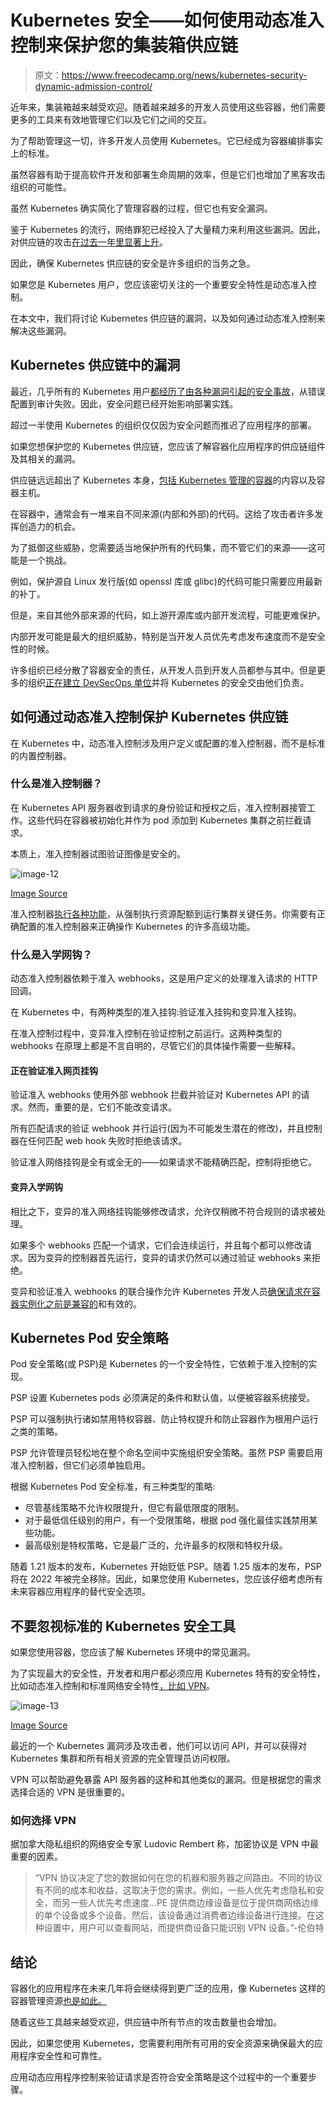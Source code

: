 # Kubernetes 安全——如何使用动态准入控制来保护您的集装箱供应链

> 原文：<https://www.freecodecamp.org/news/kubernetes-security-dynamic-admission-control/>

近年来，集装箱越来越受欢迎。随着越来越多的开发人员使用这些容器，他们需要更多的工具来有效地管理它们以及它们之间的交互。

为了帮助管理这一切，许多开发人员使用 Kubernetes。它已经成为容器编排事实上的标准。

虽然容器有助于提高软件开发和部署生命周期的效率，但是它们也增加了黑客攻击组织的可能性。

虽然 Kubernetes 确实简化了管理容器的过程，但它也有安全漏洞。

鉴于 Kubernetes 的流行，网络罪犯已经投入了大量精力来利用这些漏洞。因此，对供应链的攻击[在过去一年里显著上升](https://www.darkreading.com/cloud/software-container-supply-chain-sees-spike-in-attacks/d/d-id/1341353)。

因此，确保 Kubernetes 供应链的安全是许多组织的当务之急。

如果您是 Kubernetes 用户，您应该密切关注的一个重要安全特性是动态准入控制。

在本文中，我们将讨论 Kubernetes 供应链的漏洞，以及如何通过动态准入控制来解决这些漏洞。

## Kubernetes 供应链中的漏洞

最近，几乎所有的 Kubernetes 用户[都经历了由各种漏洞引起的安全事故](https://www.redhat.com/rhdc/managed-files/cl-state-kubernetes-security-report-ebook-f29117-202106-en.pdf)，从错误配置到审计失败。因此，安全问题已经开始影响部署实践。

超过一半使用 Kubernetes 的组织仅仅因为安全问题而推迟了应用程序的部署。

如果您想保护您的 Kubernetes 供应链，您应该了解容器化应用程序的供应链组件及其相关的漏洞。

供应链远远超出了 Kubernetes 本身，[包括 Kubernetes 管理的容器](https://www.freecodecamp.org/news/a-simple-introduction-to-kubernetes-container-orchestration/)的内容以及容器主机。

在容器中，通常会有一堆来自不同来源(内部和外部)的代码。这给了攻击者许多发挥创造力的机会。

为了抵御这些威胁，您需要适当地保护所有的代码集，而不管它们的来源——这可能是一个挑战。

例如，保护源自 Linux 发行版(如 openssl 库或 glibc)的代码可能只需要应用最新的补丁。

但是，来自其他外部来源的代码，如上游开源库或内部开发流程，可能更难保护。

内部开发可能是最大的组织威胁，特别是当开发人员优先考虑发布速度而不是安全性的时候。

许多组织已经分散了容器安全的责任，从开发人员到开发人员都参与其中。但是更多的组织[正在建立 DevSecOps 单位](https://devops.com/from-agile-to-devops-to-devsecops-the-next-evolution/)并将 Kubernetes 的安全交由他们负责。

## 如何通过动态准入控制保护 Kubernetes 供应链

在 Kubernetes 中，动态准入控制涉及用户定义或配置的准入控制器，而不是标准的内置控制器。

### 什么是准入控制器？

在 Kubernetes API 服务器收到请求的身份验证和授权之后，准入控制器接管工作。这些代码在容器被初始化并作为 pod 添加到 Kubernetes 集群之前拦截请求。

本质上，准入控制器试图验证图像是安全的。

![image-12](img/6a7d36ac248a62190f3194133f35c303.png)

[Image Source](https://kubernetes.io/blog/2019/03/21/a-guide-to-kubernetes-admission-controllers/)

准入控制器[执行各种功能](https://www.openpolicyagent.org/docs/v0.11.0/kubernetes-admission-control/)，从强制执行资源配额到运行集群关键任务。你需要有正确配置的准入控制器来正确操作 Kubernetes 的许多高级功能。

### 什么是入学网钩？

动态准入控制器依赖于准入 webhooks，这是用户定义的处理准入请求的 HTTP 回调。

在 Kubernetes 中，有两种类型的准入挂钩:验证准入挂钩和变异准入挂钩。

在准入控制过程中，变异准入控制在验证控制之前运行。这两种类型的 webhooks 在原理上都是不言自明的，尽管它们的具体操作需要一些解释。

#### 正在验证准入网页挂钩

验证准入 webhooks 使用外部 webhook 拦截并验证对 Kubernetes API 的请求。然而，重要的是，它们不能改变请求。

所有匹配请求的验证 webhook 并行运行(因为不可能发生潜在的修改)，并且控制器在任何匹配 web hook 失败时拒绝该请求。

验证准入网络挂钩是全有或全无的——如果请求不能精确匹配，控制将拒绝它。

#### 变异入学网钩

相比之下，变异的准入网络挂钩能够修改请求，允许仅稍微不符合规则的请求被处理。

如果多个 webhooks 匹配一个请求，它们会连续运行，并且每个都可以修改请求。因为变异的控制器首先运行，变异的请求仍然可以通过验证 webhooks 来拒绝。

变异和验证准入 webhooks 的联合操作允许 Kubernetes 开发人员[确保请求在容器实例化之前是兼容的](https://www.freecodecamp.org/news/how-to-become-a-certified-kubernetes-application-developer/)和有效的。

## Kubernetes Pod 安全策略

Pod 安全策略(或 PSP)是 Kubernetes 的一个安全特性，它依赖于准入控制的实现。

PSP 设置 Kubernetes pods 必须满足的条件和默认值，以便被容器系统接受。

PSP 可以强制执行诸如禁用特权容器、防止特权提升和防止容器作为根用户运行之类的策略。

PSP 允许管理员轻松地在整个命名空间中实施组织安全策略。虽然 PSP 需要启用准入控制器，但它们必须单独启用。

根据 Kubernetes Pod 安全标准，有三种类型的策略:

*   尽管基线策略不允许权限提升，但它有最低限度的限制。
*   对于最低信任级别的用户，有一个受限策略，根据 pod 强化最佳实践禁用某些功能。
*   最高级别是特权策略，它是最广泛的，允许最多的权限和特权升级。

随着 1.21 版本的发布，Kubernetes 开始贬低 PSP。随着 1.25 版本的发布，PSP 将在 2022 年被完全移除。因此，如果您使用 Kubernetes，您应该仔细考虑所有未来容器应用程序的替代安全选项。

## 不要忽视标准的 Kubernetes 安全工具

如果您使用容器，您应该了解 Kubernetes 环境中的常见漏洞。

为了实现最大的安全性，开发者和用户都必须应用 Kubernetes 特有的安全特性，比如动态准入控制和标准网络安全特性[，比如 VPN](https://www.freecodecamp.org/news/what-does-a-vpn-do-and-how-does-it-work-a-guide-to-virtual-private-networks/)。

![image-13](img/e8b634195a54c1848df3dd991aa6b061.png)

[Image Source](https://securityboulevard.com/2020/03/vpn-a-key-to-securing-an-online-work-environment/)

最近的一个 Kubernetes 漏洞涉及攻击者，他们可以访问 API，并可以获得对 Kubernetes 集群和所有相关资源的完全管理员访问权限。

VPN 可以帮助避免暴露 API 服务器的这种和其他类似的漏洞。但是根据您的需求选择合适的 VPN 是很重要的。

### 如何选择 VPN

据加拿大隐私组织的网络安全专家 Ludovic Rembert 称，加密协议是 VPN 中最重要的因素。

> “VPN 协议决定了您的数据如何在您的机器和服务器之间路由。不同的协议有不同的成本和收益，这取决于您的需求。例如，一些人优先考虑隐私和安全，而另一些人优先考虑速度…PE 提供商边缘设备是位于提供商网络边缘的单个设备或多个设备。然后，该设备通过消费者边缘设备进行连接。在这种设置中，用户可以查看网站，而提供商设备只能识别 VPN 设备。”-伦伯特

## 结论

容器化的应用程序在未来几年将会继续得到更广泛的应用，像 Kubernetes 这样的容器管理资源[也是如此。](https://www.freecodecamp.org/news/learn-kubernetes-in-under-3-hours-a-detailed-guide-to-orchestrating-containers-114ff420e882/)

随着这些工具越来越受欢迎，供应链中所有节点的攻击数量也会增加。

因此，如果您使用 Kubernetes，您需要利用所有可用的安全资源来确保最大的应用程序安全性和可靠性。

应用动态应用程序控制来验证请求是否符合安全策略是这个过程中的一个重要步骤。